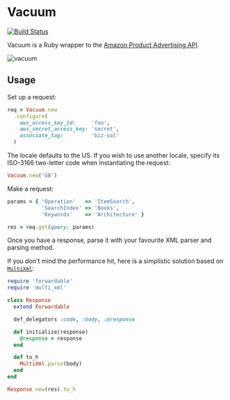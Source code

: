 # Vacuum

[![Build Status][1]][2]

Vacuum is a Ruby wrapper to the [Amazon Product Advertising API][4].

![vacuum][3]

## Usage

Set up a request:

```ruby
req = Vacuum.new
  .configure(
    aws_access_key_id:     'foo',
    aws_secret_access_key: 'secret',
    associate_tag:         'biz-val'
  )
```

The locale defaults to the US. If you wish to use another locale, specify its
ISO-3166 two-letter code when instantiating the request:

```ruby
Vacuum.new('GB')
```

Make a request:

```ruby
params = { 'Operation'   => 'ItemSearch',
           'SearchIndex' => 'Books',
           'Keywords'    => 'Architecture' }

res = req.get(query: params)
```

Once you have a response, parse it with your favourite XML parser and parsing
method.

If you don't mind the performance hit, here is a simplistic solution based on
[`MultiXml`][5]:

```ruby
require 'forwardable'
require 'multi_xml'

class Response
  extend Forwardable

  def_delegators :code, :body, :@response

  def initialize(response)
    @response = response
  end

  def to_h
    MultiXml.parse(body)
  end
end

Response.new(res).to_h
```

[1]: https://secure.travis-ci.org/hakanensari/vacuum.png
[2]: http://travis-ci.org/hakanensari/vacuum
[3]: http://f.cl.ly/items/2k2X0e2u0G3k1c260D2u/vacuum.png
[4]: https://affiliate-program.amazon.com/gp/advertising/api/detail/main.html
[5]: https://github.com/sferik/multi_xml
